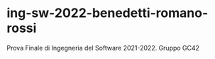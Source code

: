# ing-sw-2022-benedetti-romano-rossi
Prova Finale di Ingegneria del Software 2021-2022. Gruppo GC42
